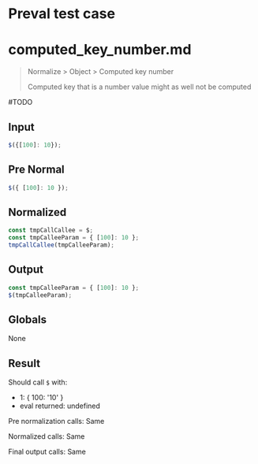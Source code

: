 # Preval test case

# computed_key_number.md

> Normalize > Object > Computed key number
>
> Computed key that is a number value might as well not be computed

#TODO

## Input

`````js filename=intro
$({[100]: 10});
`````

## Pre Normal

`````js filename=intro
$({ [100]: 10 });
`````

## Normalized

`````js filename=intro
const tmpCallCallee = $;
const tmpCalleeParam = { [100]: 10 };
tmpCallCallee(tmpCalleeParam);
`````

## Output

`````js filename=intro
const tmpCalleeParam = { [100]: 10 };
$(tmpCalleeParam);
`````

## Globals

None

## Result

Should call `$` with:
 - 1: { 100: '10' }
 - eval returned: undefined

Pre normalization calls: Same

Normalized calls: Same

Final output calls: Same
